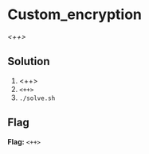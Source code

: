 # Custom_encryption
*<++>*

## Solution
1. <++>
2. `<++>`
3. `./solve.sh`


## Flag
**Flag:** `<++>`
